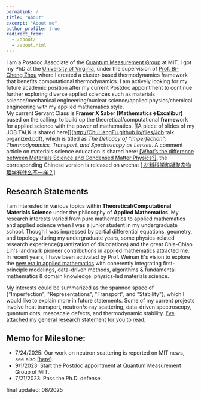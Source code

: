 ```yaml
---
permalink: /
title: "About"
excerpt: "About me"
author_profile: true
redirect_from: 
  - /about/
  - /about.html
---
```


I am a Postdoc Associate of the [Quantum Measurement Group](http://qm.mit.edu) at MIT. I got my PhD at the [University of Virginia](http://www.virginia.edu/), under the supervision of [Prof. Bi-Cheng Zhou](https://engineering.virginia.edu/zhou-group) where I created a cluster-based thermodynamics framework that benefits computational thermodynamics. I am actively looking for my future academic position after my current Postdoc appointment to continue further exploring diverse applied sciences such as materials science/mechanical engineering/nuclear science/applied physics/chemical engineering with my applied mathematics style.  
My current Servant Class is **Framer X Saber (Mathematics->Excalibur)** based on the calling: to build up the theoretical/computational **frame**work for applied science with the power of mathematics. [\[A piece of slides of my JOB TALK is shared here\]](http://ChuLiangFu.github.io/files/Job talk organized.pdf), which is titled as *The Delicacy of “Imperfection”: Thermodynamics, Transport, and Spectroscopy as Lenses*. A comment article on materials science education is shared here: [\[What’s the difference between Materials Science and Condensed Matter Physics?\]](http://ChuLiangFu.github.io/files/RS_Chuliang.pdf), the corresponding Chinese version is released on wechat [\[
材料科学和凝聚态物理学有什么不一样？\]]([http://ChuLiangFu.github.io/files/RS_Chuliang.pdf](https://mp.weixin.qq.com/s/huofWLq8P5KESFUQVXJZLA))

Research Statements
---
I am interested in various topics within **Theoretical/Computational Materials Science** under the philosophy of **Applied Mathematics**. My research interests varied from pure mathematics to applied mathematics and applied science when I was a junior student in my undergraduate school. Though I was impressed by partial differential equations, geometry, and topology during my undergraduate years, some physics-related research experience(quantization of dislocations) and the great Chia-Chiao Lin's landmark pioneer contributions in applied mathematics attracted me. In recent years, I have been activated by Prof. Weinan E's vision to explore the [new era in applied mathematics](https://www.ams.org/notices/202104/rnoti-p565.pdf) with coherently integrating first-principle modelings, data-driven methods, algorithms & fundamental mathematics & domain knowledge: physics-led materials science. 

My interests could be summarized as the spanned space of {"Imperfection", "Representations", "Transport", and "Stability"}, which I would like to explain more in future statements. Some of my current projects involve heat transport, neutron/x-ray scattering, data-driven spectroscopy, quantum dots, mesoscale defects, and thermodynamic stability. [I've attached my general research statement for you to read.](https://www.overleaf.com/read/fhczyjpfvxvq#a9098f)


Memo for Milestone:
---
* 7/24/2025: Our work on neutron scattering is reported on MIT news, see also [\[here\]](https://news.mit.edu/2025/theory-guided-strategy-expands-measurable-quantum-interactions-scope-0724).
* 9/1/2023: Start the Postdoc appointment at Quantum Measurement Group of MIT.
* 7/21/2023: Pass the Ph.D. defense.

final updated: 08/2025



